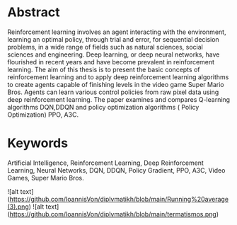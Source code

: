 # Abstract
Reinforcement learning involves an agent interacting with the environment, learning
an optimal policy, through trial and error, for sequential decision problems, in a wide
range of fields such as natural sciences, social sciences and engineering. Deep learning,
or deep neural networks, have flourished in recent years and have become prevalent in
reinforcement learning. The aim of this thesis is to present the basic concepts of reinforcement
learning and to apply deep reinforcement learning algorithms to create agents
capable of finishing levels in the video game Super Mario Bros. Agents can learn various
control policies from raw pixel data using deep reinforcement learning. The paper examines
and compares Q-learning algorithms DQN,DDQN and policy optimization algorithms
( Policy Optimization) PPO, A3C.
# Keywords
Artificial Intelligence, Reinforcement Learning, Deep Reinforcement Learning, Neural
Networks, DQN, DDQN, Policy Gradient, PPO, A3C, Video Games, Super Mario Bros.

![alt text] (https://github.com/IoannisVon/diplvmatikh/blob/main/Running%20average(3).png)
![alt text] (https://github.com/IoannisVon/diplvmatikh/blob/main/termatismos.png)
